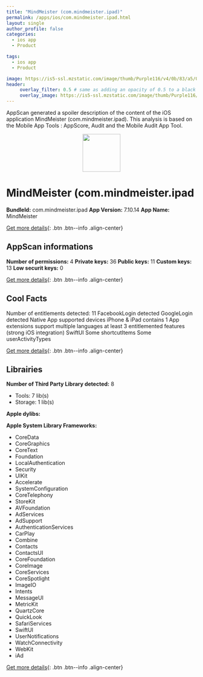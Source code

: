 ```yaml
---
title: "MindMeister (com.mindmeister.ipad)"
permalink: /apps/ios/com.mindmeister.ipad.html
layout: single
author_profile: false
categories: 
  - ios app 
  - Product 

tags: 
  - ios app 
  - Product 

image: https://is5-ssl.mzstatic.com/image/thumb/Purple116/v4/0b/83/a5/0b83a50d-5e82-87c9-27ff-21cfe7002d9c/source/512x512bb.jpg
header: 
     overlay_filter: 0.5 # same as adding an opacity of 0.5 to a black background
     overlay_image: https://is5-ssl.mzstatic.com/image/thumb/Purple116/v4/0b/83/a5/0b83a50d-5e82-87c9-27ff-21cfe7002d9c/source/512x512bb.jpg
---
```

AppScan generated a spoiler description of the content of the iOS application MindMeister (com.mindmeister.ipad). This analysis is based on the Mobile App Tools : AppScore, Audit and the Mobile Audit App Tool.

  
  
<div style="text-align: center;"><img src="https://is5-ssl.mzstatic.com/image/thumb/Purple116/v4/0b/83/a5/0b83a50d-5e82-87c9-27ff-21cfe7002d9c/source/512x512bb.jpg" width="100" height="100"></div>  
  
# MindMeister (com.mindmeister.ipad

**BundleId:** com.mindmeister.ipad
**App Version:** 7.10.14
**App Name:** MindMeister


[Get more details](/pricing.html){: .btn .btn--info .align-center}  
  
## AppScan informations 

**Number of permissions:** 4
**Private keys:** 36
**Public keys:** 11
**Custom keys:** 13
**Low securit keys:** 0
  
[Get more details](/pricing.html){: .btn .btn--info .align-center}

## Cool Facts

Number of entitlements detected: 11
FacebookLogin detected
GoogleLogin detected
Native App
supported devices iPhone & iPad
contains 1 App extensions
support multiple languages
at least 3 entitlemented features (strong iOS integration)
SwiftUI
Some shortcutItems 
Some userActivityTypes
  
[Get more details](/pricing.html){: .btn .btn--info .align-center}

## Librairies 
**Number of Third Party Library detected:** 8
- Tools: 7 lib(s)
- Storage: 1 lib(s)

**Apple dylibs:**


**Apple System Library Frameworks:**
- CoreData
- CoreGraphics
- CoreText
- Foundation
- LocalAuthentication
- Security
- UIKit
- Accelerate
- SystemConfiguration
- CoreTelephony
- StoreKit
- AVFoundation
- AdServices
- AdSupport
- AuthenticationServices
- CarPlay
- Combine
- Contacts
- ContactsUI
- CoreFoundation
- CoreImage
- CoreServices
- CoreSpotlight
- ImageIO
- Intents
- MessageUI
- MetricKit
- QuartzCore
- QuickLook
- SafariServices
- SwiftUI
- UserNotifications
- WatchConnectivity
- WebKit
- iAd


  
[Get more details](/pricing.html){: .btn .btn--info .align-center}

